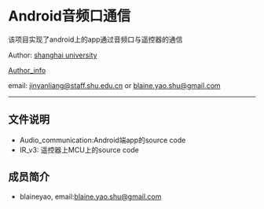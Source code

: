 # Android音频口通信

该项目实现了android上的app通过音频口与遥控器的通信

Author: [shanghai university](http://www.shu.edu.cn/)

[Author_info](http://www.scie-ce.shu.edu.cn/Default.aspx?tabid=17377)

email: jinyanliang@staff.shu.edu.cn or blaine.yao.shu@gmail.com
***
## 文件说明
* Audio_communication:Android端app的source code
* IR_v3: 遥控器上MCU上的source code

## 成员简介
* blaineyao, email:blaine.yao.shu@gmail.com
